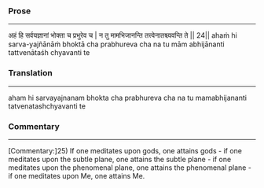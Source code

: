 ### Prose 
 --- 
अहं हि सर्वयज्ञानां भोक्ता च प्रभुरेव च |
न तु मामभिजानन्ति तत्त्वेनातश्च्यवन्ति ते || 24||
ahaṁ hi sarva-yajñānāṁ bhoktā cha prabhureva cha
na tu mām abhijānanti tattvenātaśh chyavanti te

### Translation 
 --- 
aham hi sarvayajnanam bhokta cha prabhureva cha na tu mamabhijananti tatvenatashchyavanti te

### Commentary 
 --- 
[Commentary:]25) If one meditates upon gods, one attains gods - if one meditates upon the subtle plane, one attains the subtle plane - if one meditates upon the phenomenal plane, one attains the phenomenal plane - if one meditates upon Me, one attains Me.